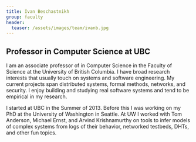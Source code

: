 ```yaml
---
title: Ivan Beschastnikh
group: faculty
header:
  teaser: /assets/images/team/ivanb.jpg
---
```


## Professor in Computer Science at UBC

I am an associate professor of in Computer Science in the Faculty of Science at the University of British Columbia. I have broad research interests that usually touch on systems and software engineering. My current projects span distributed systems, formal methods, networks, and security. I enjoy building and studying real software systems and tend to be empirical in my research.

I started at UBC in the Summer of 2013. Before this I was working on my PhD at the University of Washington in Seattle. At UW I worked with Tom Anderson, Michael Ernst, and Arvind Krishnamurthy on tools to infer models of complex systems from logs of their behavior, networked testbeds, DHTs, and other fun topics.

